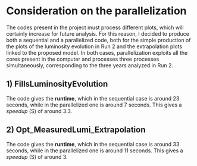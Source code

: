 # Consideration on the parallelization
The codes present in the project must process different plots, which will certainly increase for future analysis. For this reason, I decided to produce both a sequential and a parallelized code, both for the simple production of the plots of the luminosity evolution in Run 2 and the extrapolation plots linked to the proposed model. In both cases, parallelization exploits all the cores present in the computer and processes three processes simultaneously, corresponding to the three years analyzed in Run 2.

## 1) FillsLuminosityEvolution
The code gives the **runtime**, which in the sequential case is around 23 seconds, while in the parallelized one is around 7 seconds. This gives a _speedup_ (S) of around 3.3.

## 2) Opt_MeasuredLumi_Extrapolation
The code gives the **runtime**, which in the sequential case is around 33 seconds, while in the parallelized one is around 11 seconds. This gives a _speedup_ (S) of around 3.
